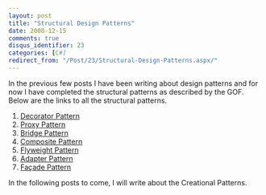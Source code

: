 ```yaml
---
layout: post
title: "Structural Design Patterns"
date: 2008-12-15
comments: true
disqus_identifier: 23
categories: [C#]
redirect_from: "/Post/23/Structural-Design-Patterns.aspx/"
---
```

In the previous few posts I have been writing about design patterns and
for now I have completed the structural patterns as described by the
GOF. Below are the links to all the structural patterns.
<!--more-->
1.  [Decorator
    Pattern](/2008/11/17/Design-Patterns-for-Dummies.-The-Decorator-Pattern/)
2.  [Proxy
    Pattern](/2008/11/24/Design-Patterns-for-Dummies.-The-Proxy-Pattern/)
3.  [Bridge
    Pattern](/2008/11/27/Design-Patterns-for-Dummies.-The-Bridge-pattern/)
4.  [Composite
    Pattern](/2008/12/01/Design-Patterns-for-Dummies.-The-Composite-Pattern/)
5.  [Flyweight
    Pattern](/2008/12/04/Design-Patterns-for-Dummies.-The-Flyweight-Pattern/)
6.  [Adapter
    Pattern](/2008/12/07/Design-Patterns-for-Dummies.-The-Adapter-Pattern/)
7.  [Façade
    Pattern](/2008/12/11/Design-Patterns-for-Dummies.-The-Facade-Pattern/)

In the following posts to come, I will write about the Creational
Patterns.

